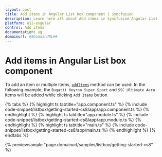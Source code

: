 ```yaml
---
layout: post
title: Add items in Angular List box component | Syncfusion
description: Learn here all about Add items in Syncfusion Angular List box component of Syncfusion Essential JS 2 and more.
platform: ej2-angular
control: Add items 
documentation: ug
domainurl: ##DomainURL##
---
```


# Add items in Angular List box component

To add an item or multiple items, [`addItems`](https://ej2.syncfusion.com/angular/documentation/api/list-box/#additems) method can be used. In the following example, the `Bugatti Veyron Super Sport` and `SSC Ultimate Aero` items will be added while clicking `Add Items` button.

{% tabs %}
{% highlight ts tabtitle="app.component.ts" %}
{% include code-snippet/listbox/getting-started-cs8/app/app.component.ts %}
{% endhighlight %}
{% highlight ts tabtitle="app.module.ts" %}
{% include code-snippet/listbox/getting-started-cs8/app/app.module.ts %}
{% endhighlight %}
{% highlight ts tabtitle="main.ts" %}
{% include code-snippet/listbox/getting-started-cs8/app/main.ts %}
{% endhighlight %}
{% endtabs %}
  
{% previewsample "page.domainurl/samples/listbox/getting-started-cs8" %}